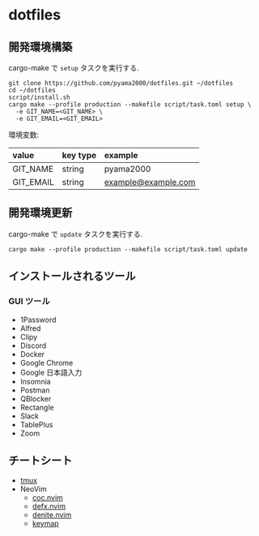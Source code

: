 dotfiles
===

## 開発環境構築

cargo-make で `setup` タスクを実行する. 

```shell script
git clone https://github.com/pyama2000/dotfiles.git ~/dotfiles
cd ~/dotfiles
script/install.sh
cargo make --profile production --makefile script/task.toml setup \
  -e GIT_NAME=<GIT_NAME> \
  -e GIT_EMAIL=<GIT_EMAIL>
```

環境変数:

| value           | key type | example             |
|:----------------|:---------|:--------------------|
| GIT\_NAME       | string   | pyama2000           |
| GIT\_EMAIL      | string   | example@example.com |


## 開発環境更新

cargo-make で `update` タスクを実行する. 

```shell script
cargo make --profile production --makefile script/task.toml update
```

## インストールされるツール

### GUI ツール

- 1Password
- Alfred
- Clipy
- Discord
- Docker
- Google Chrome
- Google 日本語入力
- Insomnia
- Postman
- QBlocker
- Rectangle
- Slack
- TablePlus
- Zoom

## チートシート

- [tmux](https://github.com/pyama2000/dotfiles/tree/master/doc/cheatsheet/tmux.md)
- NeoVim
    - [coc.nvim](https://github.com/pyama2000/dotfiles/tree/master/doc/cheatsheet/neovim/coc.md)
    - [defx.nvim](https://github.com/pyama2000/dotfiles/tree/master/doc/cheatsheet/neovim/defx.md)
    - [denite.nvim](https://github.com/pyama2000/dotfiles/tree/master/doc/cheatsheet/neovim/denite.md)
    - [keymap](https://github.com/pyama2000/dotfiles/tree/master/doc/cheatsheet/neovim/keymap.md)
